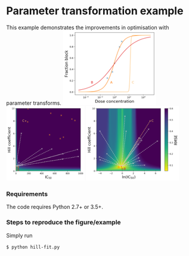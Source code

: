 # Parameter transformation example

This example demonstrates the improvements in optimisation with parameter transforms.
<img src="hill-fig/dose-response-example.png" width="250" height="200">
<img src="hill-fig/dose-response-simple-fit.png" width="210" height="200">
<img src="hill-fig/dose-response-simple-transformed-fit.png" width="250" height="200">

### Requirements
The code requires Python 2.7+ or 3.5+.

### Steps to reproduce the figure/example
Simply run
```console
$ python hill-fit.py
```
